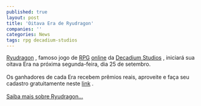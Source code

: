 ```yaml
---
published: true
layout: post
title: 'Oitava Era de Ryudragon'
companies: ''
categories: News
tags: rpg decadium-studios
---
```

<a href="{{ site.baseurl }}/index.php?p=c&amp;id=168">Ryudragon</a>
, famoso jogo de <a href="{{ site.baseurl }}/index.php?p=cl&amp;t=19&amp;idc=18">RPG</a>
 <a href="{{ site.baseurl }}/index.php?p=cl&amp;t=19&amp;idc=10">online</a>
 da <a href="{{ site.baseurl }}/index.php?p=cl&amp;t=19&amp;idd=57">Decadium Studios</a>
, iniciar&aacute; sua oitava Era na pr&oacute;xima segunda-feira, dia 25 de setembro.<br /><br />Os ganhadores de cada Era recebem pr&ecirc;mios reais, aproveite e fa&ccedil;a seu cadastro gratuitamente neste <a href="http://www.ryudragon.com/registro.php" target="_blank">link</a>
.<br /><br /><a href="{{ site.baseurl }}/index.php?p=c&amp;id=168">Saiba mais sobre Ryudragon...</a>

